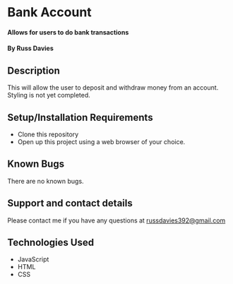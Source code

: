 # Bank Account

#### Allows for users to do bank transactions

#### By Russ Davies

## Description

This will allow the user to deposit and withdraw money from an account. Styling is not yet completed.

## Setup/Installation Requirements

*  Clone this repository
*  Open up this project using a web browser of your choice.

## Known Bugs

There are no known bugs.

## Support and contact details

Please contact me if you have any questions at russdavies392@gmail.com

## Technologies Used

* JavaScript
* HTML
* CSS 
